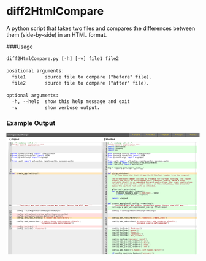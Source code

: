 # diff2HtmlCompare

A python script that takes two files and compares the differences between them (side-by-side) in an HTML format.

###Usage
```
diff2HtmlCompare.py [-h] [-v] file1 file2

positional arguments:
  file1       source file to compare ("before" file).
  file2       source file to compare ("after" file).

optional arguments:
  -h, --help  show this help message and exit
  -v          show verbose output.
```
### Example Output

![ScreenShot](/screenshots/latest.png)
